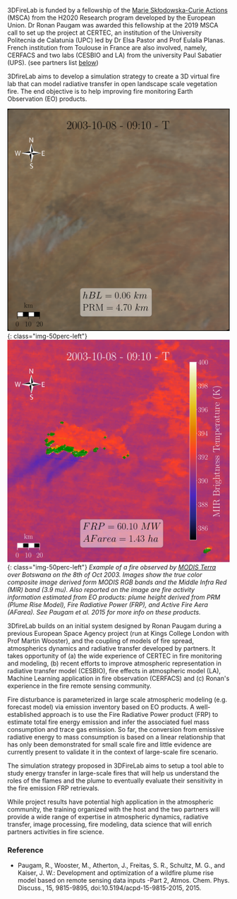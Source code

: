 3DFireLab is funded by a fellowship of the [Marie Skłodowska-Curie Actions]("https://ec.europa.eu/research/mariecurieactions/") (MSCA) from the H2020 Research program developed by the European Union. Dr Ronan Paugam was awarded this fellowship at the 2019 MSCA call to set up the project at CERTEC, an institution of the University Politecnia de Calatunia (UPC) led by Dr Elsa Pastor and Prof Eulalia Planas. French institution from Toulouse in France are also involved, namely, CERFACS and two labs (CESBIO and LA) from the university Paul Sabatier (UPS). (see partners list [below](#partners))

<!-- ![placeholder](img/fronts/EC-H2020-logo-1160x212.png "H2020"){:class="img-center-250"}-->

3DfireLab aims to develop a simulation strategy to create a 3D virtual fire lab that can model
radiative transfer in open landscape scale vegetation fire. The end objective is to help improving fire monitoring Earth Observation (EO) products.

![botswana-1](/img/fronts/geoRef_colorComposite_20032810910_T.png){: class="img-50perc-left"} ![botswana-2](/img/fronts/geoRef_MIR_20032810910_T.png){: class="img-50perc-left"}
*Example of a fire observed by [MODIS Terra](https://terra.nasa.gov/about/terra-instruments/modis) over Botswana on the 8th of Oct 2003. Images show the true color composite image derived form MODIS RGB bands and the Middle Infra Red (MIR) band (3.9 mu). Also reported on the image are fire activity information estimated from EO products: plume height derived from PRM (Plume Rise Model), Fire Radiative Power (FRP), and Active Fire Aera (AFarea). See Paugam et al. 2015 for more info on these products.*

3DfireLab builds on an initial system designed by Ronan Paugam during a previous
European Space Agency project (run at Kings College London with Prof Martin Wooster), and the coupling of models of fire spread, atmospherics dynamics and radiative transfer
developed by partners. It takes opportunity of (a) the wide experience of CERTEC in fire monitoring and modeling, (b) recent efforts to improve atmospheric representation in radiative transfer model (CESBIO), fire effects in atmospheric model (LA), Machine Learning application in fire observation (CERFACS) and (c) Ronan's experience in the fire remote sensing community.

Fire disturbance is parameterized in large scale atmospheric modeling (e.g. forecast model) via emission inventory based on EO products. A well-established approach is to use the Fire Radiative Power product (FRP) to estimate total fire energy emission and infer the associated fuel mass consumption and trace gas emission. So far, the conversion from emissive radiative energy to mass consumption is based on a linear relationship that has only been demonstrated for small scale fire
and little evidence are currently present to validate it in the context of large-scale fire scenario.

The simulation strategy proposed in 3DFireLab aims to setup a tool able to study energy transfer in large-scale fires that will help us understand the roles of the flames and the plume to eventually evaluate their sensitivity in the fire emission FRP retrievals.

While project results have potential high application in the atmospheric community, the training organized with the host and the two partners will provide a wide range of expertise in atmospheric dynamics, radiative transfer, image processing, fire modeling, data science that will enrich partners activities in fire science.

### Reference
*	Paugam, R., Wooster, M., Atherton, J., Freitas, S. R., Schultz, M. G., and Kaiser, J. W.: Development and optimization of a wildfire plume rise model based on remote sensing data inputs -Part 2, Atmos. Chem. Phys. Discuss., 15, 9815-9895, doi:10.5194/acpd-15-9815-2015, 2015.
